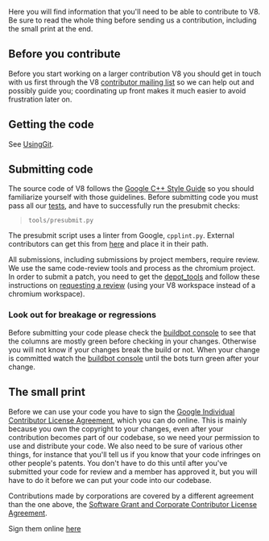 Here you will find information that you'll need to be able to contribute to V8.  Be sure to read the whole thing before sending us a contribution, including the small print at the end.

## Before you contribute ##

Before you start working on a larger contribution V8 you should get in touch with us first through the V8 [contributor mailing list](http://groups.google.com/group/v8-dev) so we can help out and possibly guide you; coordinating up front makes it much easier to avoid frustration later on.

## Getting the code ##

See [UsingGit](UsingGit.md).

## Submitting code ##

The source code of V8 follows the [Google C++ Style Guide](http://google-styleguide.googlecode.com/svn/trunk/cppguide.xml) so you should familiarize yourself with those guidelines.  Before submitting code you must pass all our [tests](http://code.google.com/p/v8-wiki/wiki/Testing), and have to successfully run the presubmit checks:

> `tools/presubmit.py`

The presubmit script uses a linter from Google, `cpplint.py`.  External contributors can get this from [here](http://google-styleguide.googlecode.com/svn/trunk/cpplint/cpplint.py)  and place it in their path.

All submissions, including submissions by project members, require review.  We use the same code-review tools and process as the chromium project.  In order to submit a patch, you need to get the [depot\_tools](http://dev.chromium.org/developers/how-tos/install-depot-tools) and follow these instructions on [requesting a review](http://dev.chromium.org/developers/contributing-code) (using your V8 workspace instead of a chromium workspace).

### Look out for breakage or regressions ###

Before submitting your code please check the [buildbot console](http://build.chromium.org/p/client.v8/console) to see that the columns are mostly green before checking in your changes. Otherwise you will not know if your changes break the build or not. When your change is committed watch the [buildbot console](http://build.chromium.org/p/client.v8/console) until the bots turn green after your change.


## The small print ##

Before we can use your code you have to sign the [Google Individual Contributor License Agreement](http://code.google.com/legal/individual-cla-v1.0.html), which you can do online.  This is mainly because you own the copyright to your changes, even after your contribution becomes part of our codebase, so we need your permission to use and distribute your code.  We also need to be sure of various other things, for instance that you'll tell us if you know that your code infringes on other people's patents.  You don't have to do this until after you've submitted your code for review and a member has approved it, but you will have to do it before we can put your code into our codebase.

Contributions made by corporations are covered by a different agreement than the one above, the [Software Grant and Corporate Contributor License Agreement](http://code.google.com/legal/corporate-cla-v1.0.html).

Sign them online [here](https://cla.developers.google.com/)